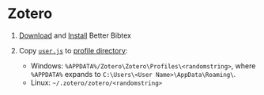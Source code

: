# Zotero

1. [Download](https://github.com/retorquere/zotero-better-bibtex/releases) and [Install](https://retorque.re/zotero-better-bibtex/installation/) Better Bibtex

1. Copy [`user.js`](https://raw.githubusercontent.com/ms609/preferences/main/Zotero/user.js) to [profile directory](https://www.zotero.org/support/kb/profile_directory):
   - Windows: `%APPDATA%/Zotero\Zotero\Profiles\<randomstring>`, where `%APPDATA%` expands to `C:\Users\<User Name>\AppData\Roaming\`.
   - Linux: `~/.zotero/zotero/<randomstring>`
